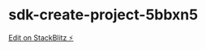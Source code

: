 # sdk-create-project-5bbxn5

[Edit on StackBlitz ⚡️](https://stackblitz.com/edit/sdk-create-project-5bbxn5)